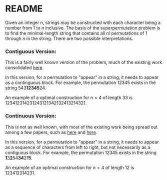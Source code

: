 # README

Given an integer $n$, strings may be constructed with each character being a number from $1$ to $n$ inclusive. The basis of the 
superpermutation problem is to find the minimal-length string that contains all $n!$ permutations of $1$ through $n$ in the string. 
There are two possible interpretations.

### Contiguous Version:

This is a fairly well known version of the problem, much of the existing work consolidated [here](https://www.gregegan.net/SCIENCE/Superpermutations/Superpermutations.html).

In this version, for a permutation to "appear" in a string, it needs to appear as a continguous block. For example, the permutation 12345 exists in the string 543**12345**24. 

An example of a optimal construction for $n=4$ of length $33$ is $123412314231243121342132413214321$. 

### Continuous Version:

This is not as well known, with most of the existing work being spread out among a few papers, such as [here](https://www.combinatorics.org/ojs/index.php/eljc/article/view/v19i4p31) and [here](https://www.sciencedirect.com/science/article/pii/0097316576900571). 

In this version, for a permutation to "appear" in a string, it needs to appear as a sequence of characters from left to right, but not necessarily as a contiguous block. For example, the permutation 12345 exists in the string **1**3**2**54**34**21**5**.

An example of an optimal construction for $n=4$ of length $12$ is $123412314231$.
